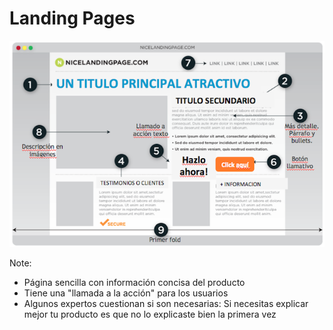 # Landing Pages
<img src="/images/Modelo-Pagina-Landing-Page-Aterrizaje-02.png"/>

Note:
* Página sencilla con información concisa del producto
* Tiene una "llamada a la acción" para los usuarios
* Algunos expertos cuestionan si son necesarias: Si necesitas explicar mejor tu producto es que no lo explicaste bien la primera vez